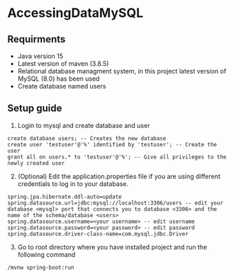 # AccessingDataMySQL

## Requirments

- Java version 15
- Latest version of maven (3.8.5)
- Relational database managment system, in this project latest version of MySQL (8.0) has been used
- Create database named users

## Setup guide
1. Login to mysql and create database and user
```
create database users; -- Creates the new database
create user 'testuser'@'%' identified by 'testuser'; -- Create the user
grant all on users.* to 'testuser'@'%'; -- Give all privileges to the newly created user
```
2. (Optional) Edit the application.properties file if you are using different credentials to log in to your database.
```
spring.jpa.hibernate.ddl-auto=update
spring.datasource.url=jdbc:mysql://localhost:3306/users -- edit your database <mysql> port that connects you to database <3306> and the name of the schema/database <users> 
spring.datasource.username=<your username> -- edit username
spring.datasource.password=<your password> -- edit password
spring.datasource.driver-class-name=com.mysql.jdbc.Driver
```
3. Go to root directory where you have installed project and run the following command
```
/mvnw spring-boot:run
```
